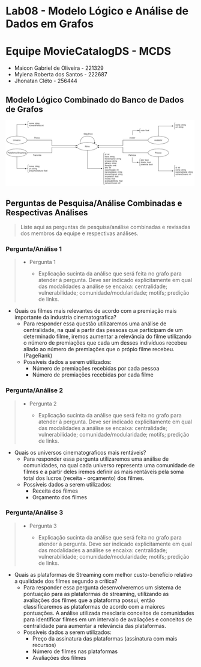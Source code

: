 # Lab08 - Modelo Lógico e Análise de Dados em Grafos

# Equipe MovieCatalogDS - MCDS
* Maicon Gabriel de Oliveira - 221329
* Mylena Roberta dos Santos - 222687
* Jhonatan Cléto - 256444

## Modelo Lógico Combinado do Banco de Dados de Grafos

![Modelo Lógico de Grafos](images/modelo-logico-grafos.png)

## Perguntas de Pesquisa/Análise Combinadas e Respectivas Análises

> Liste aqui as perguntas de pesquisa/análise combinadas e revisadas dos membros da equipe e respectivas análises.
>
### Pergunta/Análise 1
> * Pergunta 1
>   
>   * Explicação sucinta da análise que será feita no grafo para atender à pergunta. Deve ser indicado explicitamente em qual das modalidades a análise se encaixa: centralidade; vulnerabilidade; comunidade/modularidade; motifs; predição de links.

* Quais os filmes mais relevantes de acordo com a premiação mais importante da industria cinematografica?
    * Para responder essa questão utilizaremos uma análise de centralidade, na qual a partir das pessoas que participam de um determinado filme, iremos aumentar a relevância do filme utilizando o número de premiações que cada um desses indivíduos recebeu aliado ao número de premiações que o própio filme recebeu. (PageRank)  
    * Possíveis dados a serem utilizados:
        * Número de premiações recebidas por cada pessoa
        * Número de premiações recebidas por cada filme

### Pergunta/Análise 2
> * Pergunta 2
>   
>   * Explicação sucinta da análise que será feita no grafo para atender à pergunta. Deve ser indicado explicitamente em qual das modalidades a análise se encaixa: centralidade; vulnerabilidade; comunidade/modularidade; motifs; predição de links.

* Quais os universos cinematograficos mais rentáveis?
    * Para responder essa pergunta utilizaremos uma análise de comunidades, na qual cada universo representa uma comunidade de filmes e a partir deles iremos definir as mais rentáveis pela soma total dos lucros (receita - orçamento) dos filmes.
    * Possíveis dados a serem utilizados:
        * Receita dos filmes
        * Orçamento dos filmes

### Pergunta/Análise 3
> * Pergunta 3
>   
>   * Explicação sucinta da análise que será feita no grafo para atender à pergunta. Deve ser indicado explicitamente em qual das modalidades a análise se encaixa: centralidade; vulnerabilidade; comunidade/modularidade; motifs; predição de links.

* Quais as plataformas de Streaming com melhor custo-benefício relativo a qualidade dos filmes segundo a crítica?
    * Para responder essa pergunta desenvolveremos um sistema de pontuação para as plataformas de streaming, utilizando as avaliações dos filmes que a plataforma possui, então classificaremos as plataformas de acordo com a maiores pontuações. A análise utilizada mesclaria conceitos de comunidades para identificar filmes em um intervalo de avaliações e conceitos de centralidade para aumentar a relevância das plataformas.
    * Possíveis dados a serem utilizados:
        * Preço da assinatura das plataformas (assinatura com mais recursos)
        * Número de filmes nas plataformas
        * Avaliações dos filmes